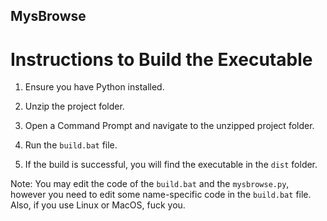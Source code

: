 ## MysBrowse

# Instructions to Build the Executable

1. Ensure you have Python installed.

2. Unzip the project folder.

3. Open a Command Prompt and navigate to the unzipped project folder.

4. Run the `build.bat` file.

5. If the build is successful, you will find the executable in the `dist` folder.

Note: You may edit the code of the `build.bat` and the `mysbrowse.py`, however you need to edit some name-specific code in the `build.bat` file.
Also, if you use Linux or MacOS, fuck you.
